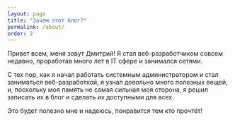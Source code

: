 ```yaml
---
layout: page
title: "Зачем этот блог?"
permalink: /about/
order: 2
---
```


Привет всем, меня зовут Дмитрий! Я стал веб-разработчиком совсем недавно, проработав много лет в IT сфере и занимался сетями.

С тех пор, как я начал работать системным администратором и стал заниматься веб-разработкой, я узнал довольно много полезных вещей, и, поскольку моя память не самая сильная моя сторона, я решил записать их в блог и сделать их доступными для всех.

Это будет полезно мне и надеюсь, понравится тем кто прочтёт!
